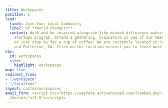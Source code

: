 ```yaml
---
title: Workspaces
position: 1
lead:
  line1: Join Your Local Community
  line2: of **World Changers**
  content: Work and be inspired alongside like-minded difference makers, join a local
    startups program, attend a gathering, brainstorm in one of our meeting rooms,
    or just stop by for a cup of coffee! We are currently located in Costa Mesa, CA
    and Fullerton, CA. Click on the location nearest you to learn more and get involved!
nav:
  id: workspaces
  site:
    highlight: workspaces
map: true
redirect_from:
- "/workspace"
- "/locations"
layout: custom/workspaces
email_form: <script src="https://wayfare.activehosted.com/f/embed.php?id=22" type="text/javascript"
  charset="utf-8"></script>
---
```

